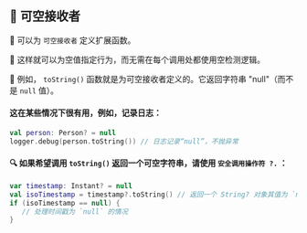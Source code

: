 ## 🌟 可空接收者

🔧 可以为 `可空接收者` 定义扩展函数。

🚀 这样就可以为空值指定行为，而无需在每个调用处都使用空检测逻辑。

🌈 例如， `toString()` 函数就是为可空接收者定义的。它返回字符串 "null"（而不是 `null` 值）。

#### 这在某些情况下很有用，例如，记录日志：

```kotlin
val person: Person? = null
logger.debug(person.toString()) // 日志记录“null”，不抛异常
```

#### 🔍 如果希望调用 `toString()` 返回一个可空字符串，请使用 `安全调用操作符 ?.` ：

```kotlin
var timestamp: Instant? = null
val isoTimestamp = timestamp?.toString() // 返回一个 String? 对象其值为 `null`
if (isoTimestamp == null) {
   // 处理时间戳为 `null` 的情况
}
```